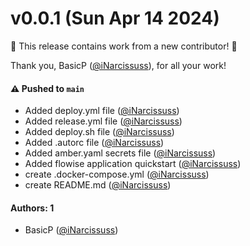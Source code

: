 # v0.0.1 (Sun Apr 14 2024)

:tada: This release contains work from a new contributor! :tada:

Thank you, BasicP ([@iNarcissuss](https://github.com/iNarcissuss)), for all your work!

#### ⚠️ Pushed to `main`

- Added deploy.yml file ([@iNarcissuss](https://github.com/iNarcissuss))
- Added release.yml file ([@iNarcissuss](https://github.com/iNarcissuss))
- Added deploy.sh file ([@iNarcissuss](https://github.com/iNarcissuss))
- Added .autorc file ([@iNarcissuss](https://github.com/iNarcissuss))
- Added amber.yaml secrets file ([@iNarcissuss](https://github.com/iNarcissuss))
- Added flowise application quickstart ([@iNarcissuss](https://github.com/iNarcissuss))
- create .docker-compose.yml ([@iNarcissuss](https://github.com/iNarcissuss))
- create README.md ([@iNarcissuss](https://github.com/iNarcissuss))

#### Authors: 1

- BasicP ([@iNarcissuss](https://github.com/iNarcissuss))
